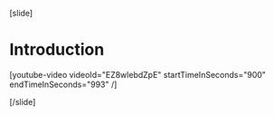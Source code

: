 [slide]
# Introduction

[youtube-video videoId="EZ8wlebdZpE" startTimeInSeconds="900" endTimeInSeconds="993" /]

[/slide]